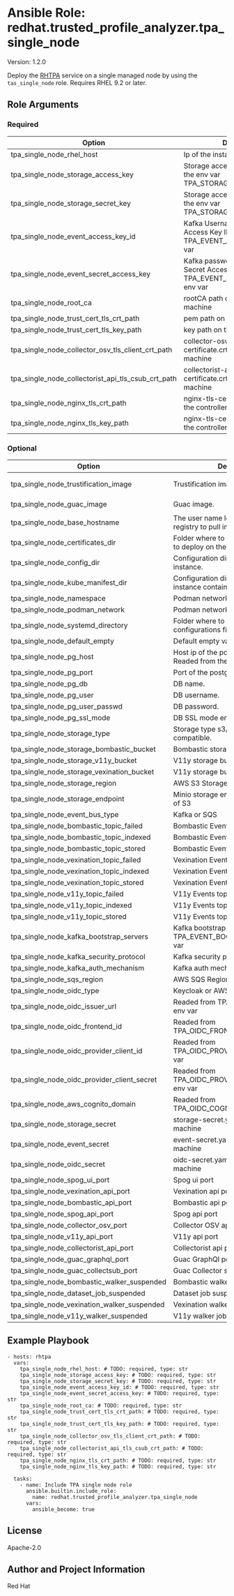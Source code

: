 <!--- to update this file, update files in the role's meta/ directory (and/or its README.j2 template) and run "make role-readme" -->
# Ansible Role: redhat.trusted_profile_analyzer.tpa_single_node
Version: 1.2.0

Deploy the [RHTPA](https://docs.redhat.com/en/documentation/red_hat_trusted_profile_analyzer/) service on a single managed node by using the `tas_single_node` role.
 Requires RHEL 9.2 or later.

## Role Arguments
### Required
|Option|Description|Type|Default|
|---|---|---|---|
| tpa_single_node_rhel_host | Ip of the instance. | str |  |
| tpa_single_node_storage_access_key | Storage access key, readed form the env var TPA_STORAGE_ACCESS_KEY. | str |  |
| tpa_single_node_storage_secret_key | Storage access key, readed form the env var TPA_STORAGE_SECRET_KEY. | str |  |
| tpa_single_node_event_access_key_id | Kafka Username or AWS SQS Access Key ID, readed from TPA_EVENT_ACCESS_KEY_ID env var | str |  |
| tpa_single_node_event_secret_access_key | Kafka password or AWS SQS Secret Access Key, readed from TPA_EVENT_SECRET_ACCESS_KEY env var | str |  |
| tpa_single_node_root_ca | rootCA path on the controller machine | str |  |
| tpa_single_node_trust_cert_tls_crt_path | pem path on the controller machine | str |  |
| tpa_single_node_trust_cert_tls_key_path | key path on the controller machine | str |  |
| tpa_single_node_collector_osv_tls_client_crt_path | collector-osv-tls-client-certificate.crt path on the controller machine | str |  |
| tpa_single_node_collectorist_api_tls_csub_crt_path | collectorist-api-tls-csub-certificate.crt path on the controller machine | str |  |
| tpa_single_node_nginx_tls_crt_path | nginx-tls-certificate.pem path on the controller machine | str |  |
| tpa_single_node_nginx_tls_key_path | nginx-tls-certificate.key path on the controller machine | str |  |


### Optional
|Option|Description|Type|Default|
|---|---|---|---|
| tpa_single_node_trustification_image | Trustification image. | str |  `registry.redhat.io/rhtpa/rhtpa-trustification-service-rhel9:2943d20c8ac831f4ae4f209c8ca6807619404062`  |
| tpa_single_node_guac_image | Guac image. | str |  `registry.redhat.io/rhtpa/rhtpa-guac-rhel9:f0688194637cc759052e02c350c38dbabc19484e`  |
| tpa_single_node_base_hostname | The user name logging in to the registry to pull images. | str |  `trustification`  |
| tpa_single_node_certificates_dir | Folder where to place the certificates to deploy on the instance. | str |  `certs`  |
| tpa_single_node_config_dir | Configuration directory on the instance. | str |  `/etc/rhtpa`  |
| tpa_single_node_kube_manifest_dir | Configuration directory on the instance containing the manifests. | str |  `/etc/rhtpa/manifests`  |
| tpa_single_node_namespace | Podman network namespace. | str |  `trustification`  |
| tpa_single_node_podman_network | Podman network name. | str |  `tcnet`  |
| tpa_single_node_systemd_directory | Folder where to store the systemd configurations files. | str |  `/etc/systemd/system`  |
| tpa_single_node_default_empty | Default empty value. | str |  |
| tpa_single_node_pg_host | Host ip of the postgresql db instance. Readed from the TPA_PG_HOST env | str |  |
| tpa_single_node_pg_port | Port of the postgresql db instance. | str |  `5432`  |
| tpa_single_node_pg_db | DB name. | str |  `guac`  |
| tpa_single_node_pg_user | DB username. | str |  `guac`  |
| tpa_single_node_pg_user_passwd | DB password. | str |  `guac1234`  |
| tpa_single_node_pg_ssl_mode | DB SSL mode enabled/disabled. | str |  `disable`  |
| tpa_single_node_storage_type | Storage type s3/minio/other s3 compatible. | str |  `minio`  |
| tpa_single_node_storage_bombastic_bucket | Bombastic storage bucket name. | str |  `bombastic-default`  |
| tpa_single_node_storage_v11y_bucket | V11y storage bucket name. | str |  `v11y-default`  |
| tpa_single_node_storage_vexination_bucket | V11y storage bucket name. | str |  `vexination-default`  |
| tpa_single_node_storage_region | AWS S3 Storage region | str |  `eu-west-1`  |
| tpa_single_node_storage_endpoint | Minio storage endpoint if used instead of S3 | str |  `eu-west-1`  |
| tpa_single_node_event_bus_type | Kafka or SQS | str |  `kafka`  |
| tpa_single_node_bombastic_topic_failed | Bombastic Events topic failed | str |  `bombastic-failed-default`  |
| tpa_single_node_bombastic_topic_indexed | Bombastic Events topic indexed | str |  `bombastic-indexed-default`  |
| tpa_single_node_bombastic_topic_stored | Bombastic Events topic stored | str |  `bombastic-stored-default`  |
| tpa_single_node_vexination_topic_failed | Vexination Events topic failed | str |  `vexination-failed-default`  |
| tpa_single_node_vexination_topic_indexed | Vexination Events topic indexed | str |  `vexination-indexed-default`  |
| tpa_single_node_vexination_topic_stored | Vexination Events topic stored | str |  `vexination-stored-default`  |
| tpa_single_node_v11y_topic_failed | V11y Events topic failed | str |  `vv1y-failed-default`  |
| tpa_single_node_v11y_topic_indexed | V11y Events topic indexed | str |  `v11y-indexed-default`  |
| tpa_single_node_v11y_topic_stored | V11y Events topic stored | str |  `v11y-stored-default`  |
| tpa_single_node_kafka_bootstrap_servers | Kafka bootstrap servers readed from TPA_EVENT_BOOTSTRAP_SERVER env var | str |  |
| tpa_single_node_kafka_security_protocol | Kafka security protocol | str |  `SASL_PLAINTEXT`  |
| tpa_single_node_kafka_auth_mechanism | Kafka auth mechanism | str |  `SCRAM-SHA-512`  |
| tpa_single_node_sqs_region | AWS SQS Region | str |  `eu-west-1`  |
| tpa_single_node_oidc_type | Keycloak or AWS Cognito | str |  `keycloak`  |
| tpa_single_node_oidc_issuer_url | Readed from TPA_OIDC_ISSUER_URL env var | str |  |
| tpa_single_node_oidc_frontend_id | Readed from TPA_OIDC_FRONTEND_ID env var | str |  |
| tpa_single_node_oidc_provider_client_id | Readed from TPA_OIDC_PROVIDER_CLIENT_ID env var | str |  |
| tpa_single_node_oidc_provider_client_secret | Readed from TPA_OIDC_PROVIDER_CLIENT_SECRET env var | str |  |
| tpa_single_node_aws_cognito_domain | Readed from TPA_OIDC_COGNITO_DOMAIN env var | str |  |
| tpa_single_node_storage_secret | storage-secret.yaml path on the target machine | str |  `/etc/rhtpa/manifests/storage-secret.yaml`  |
| tpa_single_node_event_secret | event-secret.yaml path on the target machine | str |  `/etc/rhtpa/manifests/event-secret.yaml`  |
| tpa_single_node_oidc_secret | oidc-secret.yaml path on the target machine | str |  `/etc/rhtpa/manifests/oidc-secret.yaml`  |
| tpa_single_node_spog_ui_port | Spog ui port | int |  `8080`  |
| tpa_single_node_vexination_api_port | Vexination api port | int |  `8081`  |
| tpa_single_node_bombastic_api_port | Bombastic api port | int |  `8082`  |
| tpa_single_node_spog_api_port | Spog api port | int |  `8084`  |
| tpa_single_node_collector_osv_port | Collector OSV api port | int |  `8085`  |
| tpa_single_node_v11y_api_port | V11y api port | int |  `8087`  |
| tpa_single_node_collectorist_api_port | Collectorist api port | int |  `8088`  |
| tpa_single_node_guac_graphql_port | Guac GraphQl port | int |  `8089`  |
| tpa_single_node_guac_collectsub_port | Guac Collector sub api port | int |  `2782`  |
| tpa_single_node_bombastic_walker_suspended | Bombastic walker suspended flag | bool |  `true`  |
| tpa_single_node_dataset_job_suspended | Dataset job suspended flag | bool |  `true`  |
| tpa_single_node_vexination_walker_suspended | Vexination walker job suspended flag | bool |  `true`  |
| tpa_single_node_v11y_walker_suspended | V11y walker job suspended flag | bool |  `false`  |

## Example Playbook

```
- hosts: rhtpa
  vars:
    tpa_single_node_rhel_host: # TODO: required, type: str
    tpa_single_node_storage_access_key: # TODO: required, type: str
    tpa_single_node_storage_secret_key: # TODO: required, type: str
    tpa_single_node_event_access_key_id: # TODO: required, type: str
    tpa_single_node_event_secret_access_key: # TODO: required, type: str
    tpa_single_node_root_ca: # TODO: required, type: str
    tpa_single_node_trust_cert_tls_crt_path: # TODO: required, type: str
    tpa_single_node_trust_cert_tls_key_path: # TODO: required, type: str
    tpa_single_node_collector_osv_tls_client_crt_path: # TODO: required, type: str
    tpa_single_node_collectorist_api_tls_csub_crt_path: # TODO: required, type: str
    tpa_single_node_nginx_tls_crt_path: # TODO: required, type: str
    tpa_single_node_nginx_tls_key_path: # TODO: required, type: str
    
  tasks:
    - name: Include TPA single node role
      ansible.builtin.include_role:
        name: redhat.trusted_profile_analyzer.tpa_single_node
      vars:
        ansible_become: true
```

## License

Apache-2.0

## Author and Project Information

Red Hat

